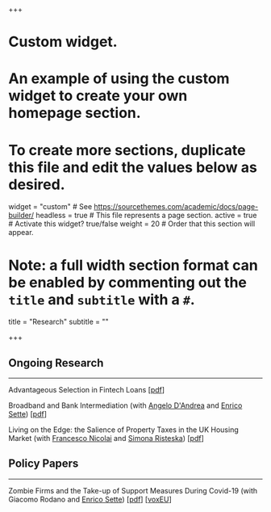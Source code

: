 +++
# Custom widget.
# An example of using the custom widget to create your own homepage section.
# To create more sections, duplicate this file and edit the values below as desired.

widget = "custom"  # See https://sourcethemes.com/academic/docs/page-builder/
headless = true  # This file represents a page section.
active = true  # Activate this widget? true/false
weight = 20  # Order that this section will appear.


# Note: a full width section format can be enabled by commenting out the `title` and `subtitle` with a `#`.
title = "Research"
subtitle = ""

+++

## Ongoing Research

-----------------------

Advantageous Selection in Fintech Loans [[pdf](files/Advantageous_Selection_in_Fintech_Loans.pdf)] 

Broadband and Bank Intermediation (with [Angelo D'Andrea](https://sites.google.com/view/angelodandrea/) and [Enrico Sette](https://sites.google.com/site/settenrico/)) [[pdf](files/Broadband_Bank_Intermediation.pdf)]

Living on the Edge: the Salience of Property Taxes in the UK Housing Market (with [Francesco Nicolai](https://francesconicolai.github.io/) and [Simona Risteska](https://risteskasimona.github.io/)) [[pdf](https://papers.ssrn.com/sol3/papers.cfm?abstract_id=3381519)]

## Policy Papers

-----------------------

Zombie Firms and the Take-up of Support Measures During Covid-19 (with Giacomo Rodano and [Enrico Sette](https://sites.google.com/site/settenrico/)) [[pdf](files/PRS_zombieQEF.pdf)] [[voxEU](https://voxeu.org/article/zombie-firms-and-take-support-measures-during-covid-19)]
